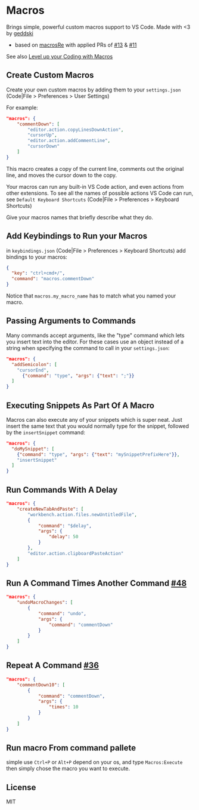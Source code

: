 # Macros

Brings simple, powerful custom macros support to VS Code.
Made with <3 by [geddski](http://gedd.ski)

- based on [macrosRe](https://github.com/l7ssha) with applied PRs of [#13](https://github.com/geddski/macros/pull/13) & [#11](https://github.com/geddski/macros/pull/11)

See also [Level up your Coding with Macros](http://gedd.ski/post/level-up-coding-with-macros/)

## Create Custom Macros

Create your own custom macros by adding them to your `settings.json` (Code|File > Preferences > User Settings)

For example:

```json
"macros": {
    "commentDown": [
        "editor.action.copyLinesDownAction",
        "cursorUp",
        "editor.action.addCommentLine",
        "cursorDown"
    ]
}
```

This macro creates a copy of the current line, comments out the original line, and moves the cursor down to the copy.

Your macros can run any built-in VS Code action, and even actions from other extensions.
To see all the names of possible actions VS Code can run, see `Default Keyboard Shortcuts` (Code|File > Preferences > Keyboard Shortcuts)

Give your macros names that briefly describe what they do.

## Add Keybindings to Run your Macros

in `keybindings.json` (Code|File > Preferences > Keyboard Shortcuts) add bindings to your macros:

```json
{
  "key": "ctrl+cmd+/",
  "command": "macros.commentDown"
}
```

Notice that `macros.my_macro_name` has to match what you named your macro.

## Passing Arguments to Commands

Many commands accept arguments, like the "type" command which lets you insert text into the editor. For these cases use an object instead of a string when specifying the command to call in your `settings.json`:

```json
"macros": {
  "addSemicolon": [
    "cursorEnd",
      {"command": "type", "args": {"text": ";"}}
  ]
}
```

## Executing Snippets As Part Of A Macro

Macros can also execute any of your snippets which is super neat. Just insert the same text that you would normally type for the snippet, followed by the `insertSnippet` command:

```json
"macros": {
  "doMySnippet": [
    {"command": "type", "args": {"text": "mySnippetPrefixHere"}},
    "insertSnippet"
  ]
}
```

## Run Commands With A Delay

```json
"macros": {
    "createNewTabAndPaste": [
        "workbench.action.files.newUntitledFile",
        {
            "command": "$delay",
            "args": {
                "delay": 50
            }
        },
        "editor.action.clipboardPasteAction"
    ]
}
```

## Run A Command Times Another Command [#48](https://github.com/geddski/macros/issues/48)

```json
"macros": {
    "undoMacroChanges": [
        {
            "command": "undo",
            "args": {
                "command": "commentDown"
            }
        }
    ]
}
```

## Repeat A Command [#36](https://github.com/geddski/macros/issues/36)

```json
"macros": {
    "commentDown10": [
        {
            "command": "commentDown",
            "args": {
                "times": 10
            }
        }
    ]
}
```

## Run macro From command pallete

simple use `Ctrl+P` or `Alt+P` depend on your os, and type `Macros:Execute` then simply chose the macro you want to execute.

## License
MIT
